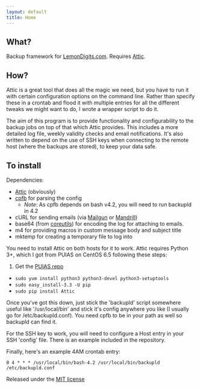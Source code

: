 ```yaml
---
layout: default
title: Home
---
```

## What?
Backup framework for [LemonDigits.com](http://www.lemondigits.com). Requires [Attic](https://attic-backup.org/).

## How?
Attic is a great tool that does all the magic we need, but you have to run it with certain configuration options on the command line. Rather than specify these in a crontab and flood it with multiple entries for all the different tweaks we might want to do, I wrote a wrapper script to do it.

The aim of this program is to provide functionality and configurability to the backup jobs on top of that which Attic provides. This includes a more detailed log file, weekly validity checks and email notifications. It's also written to depend on the use of SSH keys when connecting to the remote host (where the backups are stored), to keep your data safe.

## To install
Dependencies:

* [Attic](https://attic-backup.org/) (obviously)
* [cpfb](https://github.com/Joeasaurus/cpfb) for parsing the config
    * *Note*: As cpfb depends on bash v4.2, you will need to run backupld in 4.2
* cURL for sending emails (via [Mailgun](http://mailgun.com) or [Mandrill](http://mandrill.com))
* base64 (from [coreutils](https://www.gnu.org/software/coreutils/)) for encoding the log for attaching to emails.
* m4 for providing macros in custom message body and subject title
* mktemp for creating a temporary file to log into

You need to install Attic on both hosts for it to work. Attic requires Python 3+, which I got from PUIAS on CentOS 6.5 following these steps:

1. Get the [PUIAS repo](http://linuxsysconfig.com/2013/03/running-multiple-python-versions-on-centos6rhel6sl6/)
* `sudo yum install python3 python3-devel python3-setuptools`
* `sudo easy_install-3.3 -U pip`
* `sudo pip install Attic`

Once you've got this down, just stick the 'backupld' script somewhere useful like '/usr/local/bin' and stick it's config anywhere you like (I usually go for /etc/backupld.conf). You need cpfb to be in your path as well so backupld can find it.

For the SSH key to work, you will need to configure a Host entry in your SSH 'config' file. There is an example included in the repository.

Finally, here's an example 4AM crontab entry:

`0 4 * * * /usr/local/bin/bash-4.2 /usr/local/bin/backupld /etc/backupld.conf`

Released under the [MIT license](http://opensource.org/licenses/MIT)



<script type="text/javascript">
function showOnPage() {
	console.log(window['release_version']);
	var rel = document.getElementById("release_version");
	rel.innerHTML = window['release_version'];

	var download = document.getElementById("download_tgz");
	download.href += window['release_version'] + '.tar.gz';
}
function printRepoCount() {
	var responseObj = JSON.parse(this.responseText);
	window['release_version'] = responseObj[0].tag_name;
	showOnPage();
}
function getInfo() {
	var request = new XMLHttpRequest();
	request.onload = printRepoCount;
	request.open('get', 'https://api.github.com/repos/joeasaurus/backupld/releases', true)
	request.send()
}
window.onload = getInfo;
</script>
